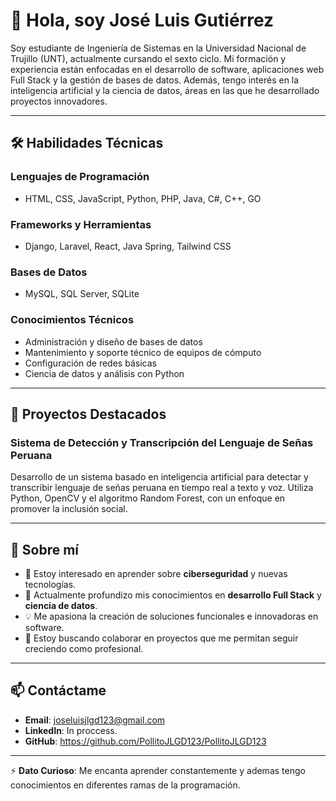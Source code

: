 # 👋 Hola, soy José Luis Gutiérrez  

Soy estudiante de Ingeniería de Sistemas en la Universidad Nacional de Trujillo (UNT), actualmente cursando el sexto ciclo. Mi formación y experiencia están enfocadas en el desarrollo de software, aplicaciones web Full Stack y la gestión de bases de datos. Además, tengo interés en la inteligencia artificial y la ciencia de datos, áreas en las que he desarrollado proyectos innovadores.  

---

## 🛠️ **Habilidades Técnicas**  

### **Lenguajes de Programación**  
- HTML, CSS, JavaScript, Python, PHP, Java, C#, C++, GO  

### **Frameworks y Herramientas**  
- Django, Laravel, React, Java Spring, Tailwind CSS  

### **Bases de Datos**  
- MySQL, SQL Server, SQLite  

### **Conocimientos Técnicos**  
- Administración y diseño de bases de datos  
- Mantenimiento y soporte técnico de equipos de cómputo  
- Configuración de redes básicas  
- Ciencia de datos y análisis con Python  

---

## 📂 **Proyectos Destacados**  

### **Sistema de Detección y Transcripción del Lenguaje de Señas Peruana**  
Desarrollo de un sistema basado en inteligencia artificial para detectar y transcribir lenguaje de señas peruana en tiempo real a texto y voz. Utiliza Python, OpenCV y el algoritmo Random Forest, con un enfoque en promover la inclusión social.

---

## 🚀 **Sobre mí**  

- 👀 Estoy interesado en aprender sobre **ciberseguridad** y nuevas tecnologías.  
- 🌱 Actualmente profundizo mis conocimientos en **desarrollo Full Stack** y **ciencia de datos**.  
- 💡 Me apasiona la creación de soluciones funcionales e innovadoras en software.  
- 💞️ Estoy buscando colaborar en proyectos que me permitan seguir creciendo como profesional.  

---

## 📫 **Contáctame**  
- **Email**: joseluisjlgd123@gmail.com
- **LinkedIn**: In proccess.
- **GitHub**: https://github.com/PollitoJLGD123/PollitoJLGD123

---

⚡ **Dato Curioso**: Me encanta aprender constantemente y ademas tengo conocimientos en diferentes ramas de la programación. 

